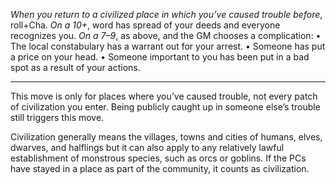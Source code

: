*When you return to a civilized place in which you’ve caused trouble before*, roll+Cha. *On a 10+*, word has spread of your deeds and everyone recognizes you. *On a 7–9*, as above, and the GM chooses a complication: 
• The local constabulary has a warrant out for your arrest. 
• Someone has put a price on your head. 
• Someone important to you has been put in a bad spot as a result of your actions. 
___

This move is only for places where you’ve caused trouble, not every patch of civilization you enter. Being publicly caught up in someone else’s trouble still triggers this move. 

Civilization generally means the villages, towns and cities of humans, elves, dwarves, and halflings but it can also apply to any relatively lawful establishment of monstrous species, such as orcs or goblins. If the PCs have stayed in a place as part of the community, it counts as civilization.